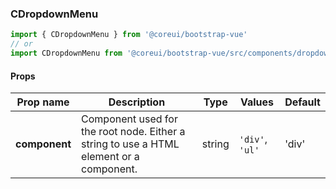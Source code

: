 ### CDropdownMenu

```jsx
import { CDropdownMenu } from '@coreui/bootstrap-vue'
// or
import CDropdownMenu from '@coreui/bootstrap-vue/src/components/dropdown/CDropdownMenu'
```

#### Props

| Prop name     | Description                                                                             | Type   | Values          | Default |
| ------------- | --------------------------------------------------------------------------------------- | ------ | --------------- | ------- |
| **component** | Component used for the root node. Either a string to use a HTML element or a component. | string | `'div'`, `'ul'` | 'div'   |
